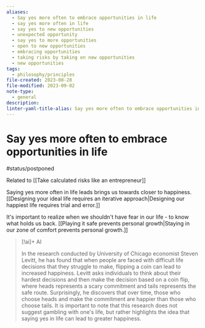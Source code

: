 ```yaml
---
aliases:
  - Say yes more often to embrace opportunities in life
  - say yes more often in life
  - say yes to new opportunities
  - unexpected opportunity
  - say yes to more opportunities
  - open to new opportunities
  - embracing opportunities
  - taking risks by taking on new opportunities
  - new opportunities
tags:
  - philosophy/principles
file-created: 2023-08-28
file-modified: 2023-09-02
note-type:
  - general
description: 
linter-yaml-title-alias: Say yes more often to embrace opportunities in life
---
```


# Say yes more often to embrace opportunities in life

#status/postponed

Related to [[Take calculated risks like an entrepreneur]]

Saying yes more often in life leads brings us towards closer to happiness. [[Designing your ideal life requires an iterative approach|Designing our happiest life requires trial and error.]]

It's important to realize when we shouldn't have fear in our life - to know what holds us back. [[Playing it safe prevents personal growth|Staying in our zone of comfort prevents personal growth.]]

> [!ai]+ AI
>
> In the research conducted by University of Chicago economist Steven Levitt, he has found that when people are faced with difficult life decisions that they struggle to make, flipping a coin can lead to increased happiness. Levitt asks individuals to think about their hardest decisions and then make the decision based on a coin flip, where heads represents a scary commitment and tails represents the safe route. Surprisingly, he discovers that over time, those who choose heads and make the commitment are happier than those who choose tails. It is important to note that this research does not suggest gambling with one's life, but rather highlights the idea that saying yes in life can lead to greater happiness.
